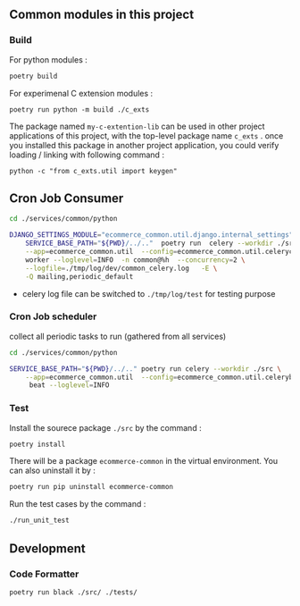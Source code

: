 ## Common modules in this project
### Build
For python modules :
```bash
poetry build
```

For experimenal C extension modules :
```shell
poetry run python -m build ./c_exts
```
The package named `my-c-extention-lib` can be used in other project applications of this project, with the top-level package name `c_exts` . 
once you installed this package in another project application, you could verify loading / linking with following command :
```shell
python -c "from c_exts.util import keygen"
```

## Cron Job Consumer
```bash
cd ./services/common/python

DJANGO_SETTINGS_MODULE="ecommerce_common.util.django.internal_settings" \
    SERVICE_BASE_PATH="${PWD}/../.."  poetry run  celery --workdir ./src \
    --app=ecommerce_common.util  --config=ecommerce_common.util.celeryconfig \
    worker --loglevel=INFO  -n common@%h  --concurrency=2 \
    --logfile=./tmp/log/dev/common_celery.log   -E \
    -Q mailing,periodic_default
```

- celery log file can be switched to `./tmp/log/test` for testing purpose

### Cron Job scheduler
collect all periodic tasks to run (gathered from all services)
```bash
cd ./services/common/python

SERVICE_BASE_PATH="${PWD}/../.." poetry run celery --workdir ./src \
    --app=ecommerce_common.util  --config=ecommerce_common.util.celerybeatconfig \
     beat --loglevel=INFO
```

### Test
Install the sourece package `./src` by the command :
```bash
poetry install
```
There will be a package `ecommerce-common` in the virtual environment. You can also uninstall it by :
```bash
poetry run pip uninstall ecommerce-common
```
Run the test cases by the command :
```bash
./run_unit_test
```

## Development
### Code Formatter
```bash
poetry run black ./src/ ./tests/
```

